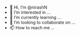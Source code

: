 - 👋 Hi, I’m @nirashN
- 👀 I’m interested in ...
- 🌱 I’m currently learning ...
- 💞️ I’m looking to collaborate on ...
- 📫 How to reach me ...

<!---
nirashN/nirashN is a ✨ special ✨ repository because its `README.md` (this file) appears on your GitHub profile.
You can click the Preview link to take a look at your changes.
--->
